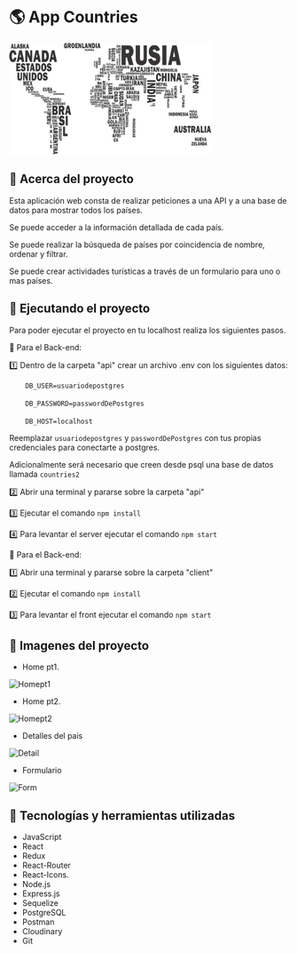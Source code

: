 # 🌎 App Countries

<p align="left">
  <img height="200" src="./countries.png" />
</p>

## 🔶 Acerca del proyecto

Esta aplicación web consta de realizar peticiones a una API y a una base de datos para mostrar todos los países.

Se puede acceder a la información detallada de cada país.

Se puede realizar la búsqueda de países por coincidencia de nombre, ordenar y filtrar.

Se puede crear actividades turísticas a través de un formulario para uno o mas países.

## 🔶 Ejecutando el proyecto

Para poder ejecutar el proyecto en tu localhost realiza los siguientes pasos.

📌 Para el Back-end:

1️⃣ Dentro de la carpeta "api" crear un archivo .env con los siguientes datos:

        DB_USER=usuariodepostgres

        DB_PASSWORD=passwordDePostgres

        DB_HOST=localhost

Reemplazar `usuariodepostgres` y `passwordDePostgres` con tus propias credenciales para conectarte a postgres.

Adicionalmente será necesario que creen desde psql una base de datos llamada `countries2`

2️⃣ Abrir una terminal y pararse sobre la carpeta "api"

3️⃣ Ejecutar el comando `npm install`

4️⃣ Para levantar el server ejecutar el comando `npm start`

📌 Para el Back-end:

1️⃣ Abrir una terminal y pararse sobre la carpeta "client"

2️⃣ Ejecutar el comando `npm install`

3️⃣ Para levantar el front ejecutar el comando `npm start`

## 🔶 Imagenes del proyecto

- Home pt1.

![Homept1](https://res.cloudinary.com/edrj/image/upload/v1661931220/app-countries/home_fegxxo.png)

- Home pt2.

![Homept2](https://res.cloudinary.com/edrj/image/upload/v1661931219/app-countries/home2_bxfjnr.png)

- Detalles del pais

![Detail](https://res.cloudinary.com/edrj/image/upload/v1661931219/app-countries/detail_fouvkp.png)

- Formulario

![Form](https://res.cloudinary.com/edrj/image/upload/v1661931220/app-countries/form_dpue73.png)

## 🔶 Tecnologías y herramientas utilizadas

- JavaScript
- React
- Redux
- React-Router
- React-Icons.
- Node.js
- Express.js
- Sequelize
- PostgreSQL
- Postman
- Cloudinary
- Git